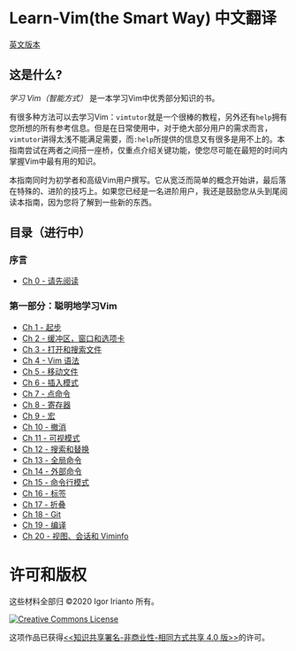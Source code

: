 # Learn-Vim(the Smart Way) 中文翻译

[英文版本](https://github.com/iggredible/Learn-Vim)

## 这是什么?

_学习 Vim（智能方式）_ 是一本学习Vim中优秀部分知识的书。

有很多种方法可以去学习Vim：`vimtutor`就是一个很棒的教程，另外还有`help`拥有您所想的所有参考信息。但是在日常使用中，对于绝大部分用户的需求而言，`vimtutor`讲得太浅不能满足需要，而`:help`所提供的信息又有很多是用不上的。本指南尝试在两者之间搭一座桥，仅重点介绍关键功能，使您尽可能在最短的时间内掌握Vim中最有用的知识。

本指南同时为初学者和高级Vim用户撰写。它从宽泛而简单的概念开始讲，最后落在特殊的、进阶的技巧上。如果您已经是一名进阶用户，我还是鼓励您从头到尾阅读本指南，因为您将了解到一些新的东西。

## 目录（进行中）

### 序言

- [Ch 0 - 请先阅读](./ch00_read_this_first.md)

### 第一部分：聪明地学习Vim

- [Ch 1 - 起步](./ch01_starting_vim.md)
- [Ch 2 - 缓冲区，窗口和选项卡](./ch02_buffers_windows_tabs.md)
- [Ch 3 - 打开和搜索文件](./ch03_searching_files.md)
- [Ch 4 - Vim 语法](./ch04_vim_grammar.md)
- [Ch 5 - 移动文件](./ch05_moving_in_file.md)
- [Ch 6 - 插入模式](./ch06_insert_mode_zh.md)
- [Ch 7 - 点命令](./ch07_the_dot_command_zh.md)
- [Ch 8 - 寄存器](./ch08_registers_zh.md)
- [Ch 9 - 宏](./ch09_macros_zh.md)
- [Ch 10 - 撤消](./ch10_undo_zh.md)
- [Ch 11 - 可视模式](./ch11_visual_mode.md)
- [Ch 12 - 搜索和替换](./ch12_search_and_substitute.md)
- [Ch 13 - 全局命令](./ch13_the_global_command.md)
- [Ch 14 - 外部命令](./ch14_external_commands.md)
- [Ch 15 - 命令行模式](./ch15_command-line_mode.md)
- [Ch 16 - 标签](./ch16_tags.md)
- [Ch 17 - 折叠](./ch17_fold.md)
- [Ch 18 - Git](./ch18_git.md)
- [Ch 19 - 编译](./ch19_compile.md)
- [Ch 20 - 视图、会话和 Viminfo](./ch20_views_sessions_viminfo.md)

# 许可和版权

这些材料全部归 ©2020 Igor Irianto 所有。

<a rel="license" href="http://creativecommons.org/licenses/by-nc-sa/4.0/"><img alt="Creative Commons License" style="border-width:0" src="https://licensebuttons.net/l/by-nc-sa/4.0/88x31.png" /></a><br />

这项作品已获得<a rel="license" href="http://creativecommons.org/licenses/by-nc-sa/4.0/"><<知识共享署名-非商业性-相同方式共享 4.0 版>></a>的许可。
